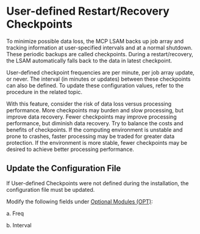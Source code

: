 # User-defined Restart/Recovery Checkpoints

To minimize possible data loss, the MCP LSAM backs up job array and tracking information at user-specified intervals and at a normal shutdown. These periodic backups are called checkpoints. During a restart/recovery, the LSAM automatically falls back to the data in latest checkpoint.
 
User-defined checkpoint frequencies are per minute, per job array update, or never. The interval (in minutes or updates) between these checkpoints can also be defined. To update these configuration values, refer to the procedure in the related topic.
 
With this feature, consider the risk of data loss versus processing performance. More checkpoints may burden and slow processing, but improve data recovery. Fewer checkpoints may improve processing performance, but diminish data recovery. Try to balance the costs and benefits of checkpoints. If the computing environment is unstable and prone to crashes, faster processing may be traded for greater data protection. If the environment is more stable, fewer checkpoints may be desired to achieve better processing performance.

## Update the Configuration File

If User-defined Checkpoints were not defined during the installation, the configuration file must be updated.
 
Modify the following fields under [Optional Modules (OPT)](/operations-and-components/sma-manager/optional-modules):

a. Freq

b. Interval